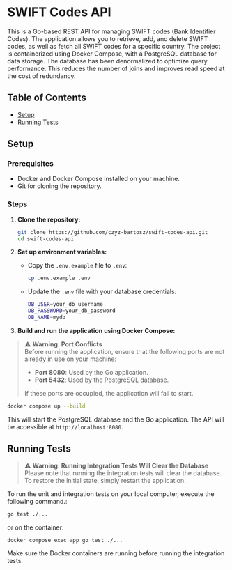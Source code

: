 # SWIFT Codes API

This is a Go-based REST API for managing SWIFT codes (Bank Identifier Codes). The application allows you to retrieve, add, and delete SWIFT codes, as well as fetch all SWIFT codes for a specific country. The project is containerized using Docker Compose, with a PostgreSQL database for data storage. The database has been denormalized to optimize query performance. This reduces the number of joins and improves read speed at the cost of redundancy.

## Table of Contents

- [Setup](#setup)
- [Running Tests](#running-tests)


## Setup

### Prerequisites

- Docker and Docker Compose installed on your machine.
- Git for cloning the repository.

### Steps

1. **Clone the repository:**

   ```bash
   git clone https://github.com/czyz-bartosz/swift-codes-api.git
   cd swift-codes-api
   ```

2. **Set up environment variables:**

    - Copy the `.env.example` file to `.env`:
      ```bash
      cp .env.example .env
      ```
    - Update the `.env` file with your database credentials:
      ```bash
      DB_USER=your_db_username
      DB_PASSWORD=your_db_password
      DB_NAME=mydb
      ```

3. **Build and run the application using Docker Compose:**

> ⚠️ **Warning: Port Conflicts**  
> Before running the application, ensure that the following ports are not already in use on your machine:
>
> - **Port 8080**: Used by the Go application.
> - **Port 5432**: Used by the PostgreSQL database.
>
> If these ports are occupied, the application will fail to start.


   ```bash
   docker compose up --build
   ```

   This will start the PostgreSQL database and the Go application. The API will be accessible at `http://localhost:8080`.


## Running Tests

> ⚠️ **Warning: Running Integration Tests Will Clear the Database**  
> Please note that running the integration tests will clear the database.  
> To restore the initial state, simply restart the application.

To run the unit and integration tests on your local computer, execute the following command.:

```bash
go test ./...
```

or on the container:

```bash
docker compose exec app go test ./...
```

Make sure the Docker containers are running before running the integration tests.
